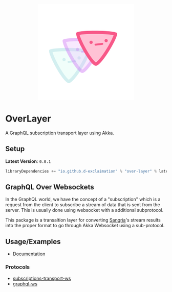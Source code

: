 <p align="center">
<img src="./over-layer.png" width="300"/>
</p>
<p align="center"> <h1>OverLayer</h1></p>


A GraphQL subscription transport layer using Akka.

## Setup

**Latest Version**: `0.0.1`

```sbt
libraryDependencies += "io.github.d-exclaimation" % "over-layer" % latestVersion
```

## GraphQL Over Websockets

In the GraphQL world, we have the concept of a "subscription" which is a request from the client to subscribe a stream of data that is sent from the server. This is usually done using websocket with a additional subprotocol.

This package is a transaltion layer for converting [Sangria](https://github.com/sangria-graphql/sangria-akka-streams)'s stream results into the proper format to go through Akka Websocket using a sub-protocol.

## Usage/Examples

- [Documentation](/)
### Protocols
- [subscriptions-transport-ws](https://github.com/apollographql/subscriptions-transport-ws/blob/master/PROTOCOL.md)
- [graphql-ws](https://github.com/enisdenjo/graphql-ws/blob/master/PROTOCOL.md)

 
